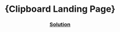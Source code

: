 <!-- Please update value in the {}  --> <h1 align="center">{Clipboard Landing Page}</h1> <div align="center"> <h3> <a href="https://clipboard-landing-page-comp.netlify.app/"> Solution </a> </h3> </div>
